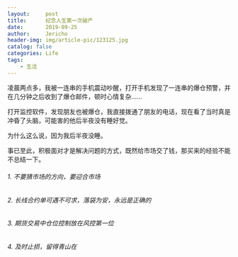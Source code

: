 ```yaml
---
layout:     post
title:      纪念人生第一次破产
date:       2019-09-25
author:     Jericho
header-img: img/article-pic/123125.jpg
catalog: false
categories: Life
tags:
    - 生活
---
```


凌晨两点多，我被一连串的手机震动吵醒，打开手机发现了一连串的爆仓预警，并在几分钟之后收到了爆仓邮件，顿时心情复杂……

打开监控软件，发现朋友也被爆仓，我直接拨通了朋友的电话，现在看了当时真是冲昏了头脑，可能害的他后半夜没有睡好觉。

为什么这么说，因为我后半夜没睡。

事已至此，积极面对才是解决问题的方式，既然给市场交了钱，那买来的经验不能不总结一下。


###### 1. 不要猜市场的方向，要迎合市场

###### 2. 长线合约单可遇不可求，落袋为安，永远是正确的

###### 3. 期货交易中仓位控制放在风控第一位

###### 4. 及时止损，留得青山在

